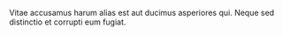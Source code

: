 Vitae accusamus harum alias est aut ducimus asperiores qui. Neque sed distinctio et corrupti eum fugiat.